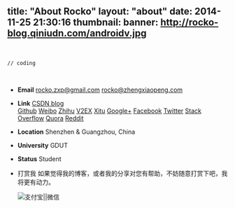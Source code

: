 title: "About Rocko"
layout: "about"
date: 2014-11-25 21:30:16
thumbnail: 
banner: http://rocko-blog.qiniudn.com/androidv.jpg
---
 
<br/>

``` wtf
// coding
```
  

<br/>

- **Email**
 [rocko.zxp@gmail.com](mailto:rocko.zxp@gmail.com)
 [rocko@zhengxiaopeng.com](mailto:rocko@zhengxiaopeng.com)   

- **Link**
 [CSDN blog](http://blog.csdn.net/bbld_)  
 [Github](https://github.com/zhengxiaopeng)
 [Weibo](http://weibo.com/678662430)
 [Zhihu](http://www.zhihu.com/people/rocko)
 [V2EX](http://v2ex.com/member/Rocko)
 [Xitu](https://xitu.io/466)
 [Google+](https://plus.google.com/101915236087672094434)
 [Facebook](https://www.facebook.com/zhengxiaopeng.china)
 [Twitter](https://twitter.com/rocko_zxp)
 [Stack Overflow](http://stackoverflow.com/users/4694825/rocko)
 [Quora](http://www.quora.com/Rocko-ZZ)
 [Reddit](https://www.reddit.com/user/RockoZZ/)


- **Location**
 Shenzhen & Guangzhou, China

- **University**
 GDUT

- **Status**
 Student

- 打赏我
	如果觉得我的博客，或者我的分享对您有帮助，不妨随意打赏下吧，我将更有动力。
	
	![支付宝||微信](http://rocko-blog.qiniudn.com/zhifubao_weixin.jpg?imageView2/2/w/800/h/400/q/100)
